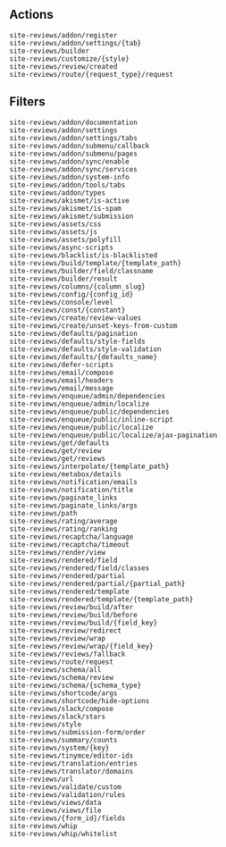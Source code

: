 ## Actions

    site-reviews/addon/register
    site-reviews/addon/settings/{tab}
    site-reviews/builder
    site-reviews/customize/{style}
    site-reviews/review/created
    site-reviews/route/{request_type}/request

## Filters

    site-reviews/addon/documentation
    site-reviews/addon/settings
    site-reviews/addon/settings/tabs
    site-reviews/addon/submenu/callback
    site-reviews/addon/submenu/pages
    site-reviews/addon/sync/enable
    site-reviews/addon/sync/services
    site-reviews/addon/system-info
    site-reviews/addon/tools/tabs
    site-reviews/addon/types
    site-reviews/akismet/is-active
    site-reviews/akismet/is-spam
    site-reviews/akismet/submission
    site-reviews/assets/css
    site-reviews/assets/js
    site-reviews/assets/polyfill
    site-reviews/async-scripts
    site-reviews/blacklist/is-blacklisted
    site-reviews/build/template/{template_path}
    site-reviews/builder/field/classname
    site-reviews/builder/result
    site-reviews/columns/{column_slug}
    site-reviews/config/{config_id}
    site-reviews/console/level
    site-reviews/const/{constant}
    site-reviews/create/review-values
    site-reviews/create/unset-keys-from-custom
    site-reviews/defaults/pagination
    site-reviews/defaults/style-fields
    site-reviews/defaults/style-validation
    site-reviews/defaults/{defaults_name}
    site-reviews/defer-scripts
    site-reviews/email/compose
    site-reviews/email/headers
    site-reviews/email/message
    site-reviews/enqueue/admin/dependencies
    site-reviews/enqueue/admin/localize
    site-reviews/enqueue/public/dependencies
    site-reviews/enqueue/public/inline-script
    site-reviews/enqueue/public/localize
    site-reviews/enqueue/public/localize/ajax-pagination
    site-reviews/get/defaults
    site-reviews/get/review
    site-reviews/get/reviews
    site-reviews/interpolate/{template_path}
    site-reviews/metabox/details
    site-reviews/notification/emails
    site-reviews/notification/title
    site-reviews/paginate_links
    site-reviews/paginate_links/args
    site-reviews/path
    site-reviews/rating/average
    site-reviews/rating/ranking
    site-reviews/recaptcha/language
    site-reviews/recaptcha/timeout
    site-reviews/render/view
    site-reviews/rendered/field
    site-reviews/rendered/field/classes
    site-reviews/rendered/partial
    site-reviews/rendered/partial/{partial_path}
    site-reviews/rendered/template
    site-reviews/rendered/template/{template_path}
    site-reviews/review/build/after
    site-reviews/review/build/before
    site-reviews/review/build/{field_key}
    site-reviews/review/redirect
    site-reviews/review/wrap
    site-reviews/review/wrap/{field_key}
    site-reviews/reviews/fallback
    site-reviews/route/request
    site-reviews/schema/all
    site-reviews/schema/review
    site-reviews/schema/{schema_type}
    site-reviews/shortcode/args
    site-reviews/shortcode/hide-options
    site-reviews/slack/compose
    site-reviews/slack/stars
    site-reviews/style
    site-reviews/submission-form/order
    site-reviews/summary/counts
    site-reviews/system/{key}
    site-reviews/tinymce/editor-ids
    site-reviews/translation/entries
    site-reviews/translator/domains
    site-reviews/url
    site-reviews/validate/custom
    site-reviews/validation/rules
    site-reviews/views/data
    site-reviews/views/file
    site-reviews/{form_id}/fields
    site-reviews/whip
    site-reviews/whip/whitelist

